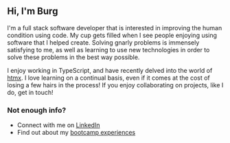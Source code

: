 ## Hi, I'm Burg

I'm a full stack software developer that is interested in improving the human condition using code. My cup gets filled when I see people enjoying using software that I helped create. Solving gnarly problems is immensely satisfying to me, as well as learning to use new technologies in order to solve these problems in the best way possible. 

I enjoy working in TypeScript, and have recently delved into the world of [htmx](https://htmx.org/). I love learning on a continual basis, even if it comes at the cost of losing a few hairs in the process! If you enjoy collaborating on projects, like I do, get in touch!

### Not enough info?
- Connect with me on [LinkedIn](https://www.linkedin.com/in/mijburghbeukes/)
- Find out about my [bootcamp experiences](https://mijburgh-beukes.github.io/)
<!--
**mijburgh-beukes/mijburgh-beukes** is a ✨ _special_ ✨ repository because its `README.md` (this file) appears on your GitHub profile.

Here are some ideas to get you started:

- 🔭 I’m currently working on ...
- 🌱 I’m currently learning ...
- 👯 I’m looking to collaborate on ...
- 🤔 I’m looking for help with ...
- 💬 Ask me about ...
- 📫 How to reach me: ...
- 😄 Pronouns: ...
- ⚡ Fun fact: ...
-->
